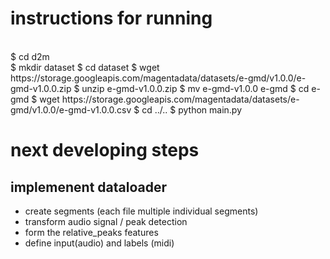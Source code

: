 # instructions for running
<br />
$ cd d2m <br />
$ mkdir dataset
$ cd dataset
$ wget https://storage.googleapis.com/magentadata/datasets/e-gmd/v1.0.0/e-gmd-v1.0.0.zip
$ unzip e-gmd-v1.0.0.zip
$ mv e-gmd-v1.0.0 e-gmd
$ cd e-gmd
$ wget https://storage.googleapis.com/magentadata/datasets/e-gmd/v1.0.0/e-gmd-v1.0.0.csv
$ cd ../..
$ python main.py <br />

# next developing steps

## implemenent dataloader
- create segments (each file multiple individual segments)
- transform audio signal / peak detection
- form the relative_peaks features 
- define input(audio) and labels (midi)